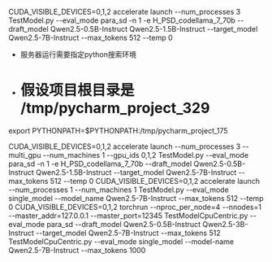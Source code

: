 CUDA_VISIBLE_DEVICES=0,1,2 accelerate launch --num_processes 3 TestModel.py --eval_mode para_sd  -n 1  -e H_PSD_codellama_7_70b --draft_model Qwen2.5-0.5B-Instruct Qwen2.5-1.5B-Instruct --target_model Qwen2.5-7B-Instruct --max_tokens 512 --temp 0

* 服务器运行需要指定python搜索环境 
* # 假设项目根目录是 /tmp/pycharm_project_329
export PYTHONPATH=$PYTHONPATH:/tmp/pycharm_project_175

CUDA_VISIBLE_DEVICES=0,1,2 accelerate launch --num_processes 3 --multi_gpu --num_machines 1 --gpu_ids 0,1,2  TestModel.py --eval_mode para_sd  -n 1  -e H_PSD_codellama_7_70b --draft_model Qwen2.5-0.5B-Instruct Qwen2.5-1.5B-Instruct --target_model Qwen2.5-7B-Instruct --max_tokens 512 --temp 0
CUDA_VISIBLE_DEVICES=0,1,2 accelerate launch --num_processes 1  --num_machines 1  TestModel.py --eval_mode single_model --model_name Qwen2.5-7B-Instruct --max_tokens 512 --temp 0
CUDA_VISIBLE_DEVICES=0,1,2 torchrun --nproc_per_node=4 --nnodes=1 --master_addr=127.0.0.1 --master_port=12345 TestModelCpuCentric.py --eval_mode para_sd --draft_model Qwen2.5-0.5B-Instruct Qwen2.5-3B-Instruct --target_model Qwen2.5-7B-Instruct --max_tokens 512 
TestModelCpuCentric.py --eval_mode single_model --model-name Qwen2.5-7B-Instruct --max_tokens 1000 
